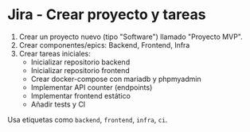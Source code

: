 # Jira - Crear proyecto y tareas

1. Crear un proyecto nuevo (tipo "Software") llamado "Proyecto MVP".
2. Crear componentes/epics: Backend, Frontend, Infra
3. Crear tareas iniciales:
   - Inicializar repositorio backend
   - Inicializar repositorio frontend
   - Crear docker-compose con mariadb y phpmyadmin
   - Implementar API counter (endpoints)
   - Implementar frontend estático
   - Añadir tests y CI

Usa etiquetas como `backend`, `frontend`, `infra`, `ci`.
